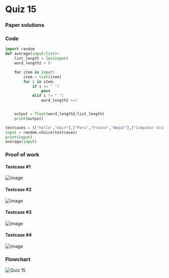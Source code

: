 # Quiz 15 
### Paper solutions 
### Code
```.py
import random
def average(input:list):
    list_length = len(input)
    word_length2 = 0

    for item in input:
        item = list(item)
        for i in item:
            if i == " ":
                pass
            elif i != " ":
                word_length2 +=1


    output = float(word_length2/list_length)
    print(output)

testcases = (["hello","main"],["Peru","France","Nepal"],["Computer Science","Art"],["one","two"])
input = random.choice(testcases)
print(input)
average(input)
```

### Proof of work 
#### Testcase #1 
![image](https://github.com/user-attachments/assets/93217b09-82f8-489d-904d-ef8335f201b3)
#### Testcase #2 
![image](https://github.com/user-attachments/assets/a8c0d06a-7c68-40b6-9a11-945ad15f4100)
#### Testcase #3 
![image](https://github.com/user-attachments/assets/675369b6-55ef-46a4-b283-9b198f6a307e)
#### Testcase #4
![image](https://github.com/user-attachments/assets/2c1cd4c5-c88e-4684-8cab-eea45b89ab9c)


### Flowchart 
![Quiz 15](https://github.com/user-attachments/assets/8b6ecd8f-286e-4d6c-af2e-e111643cad0f)
